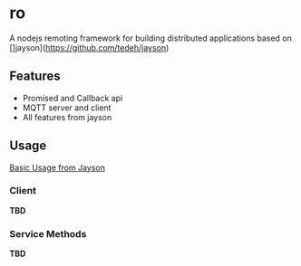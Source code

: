 ro
==

A nodejs remoting framework for building distributed applications based on []jayson](https://github.com/tedeh/jayson)

## Features

* Promised and Callback api
* MQTT server and client
* All features from jayson

## Usage

[Basic Usage from Jayson](https://github.com/tedeh/jayson/blob/master/README.md)

### Client

__TBD__

### Service Methods

__TBD__

